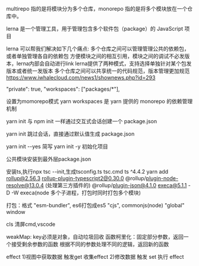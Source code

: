 multirepo 指的是将模块分为多个仓库，monorepo 指的是将多个模块放在一个仓库中。

lerna 是一个管理工具，用于管理包含多个软件包（package）的 JavaScript 项目

lerna 可以帮我们解决如下几个痛点:
    多个仓库之间可以管理管理公共的依赖包，或者单独管理各自的依赖包
    方便模块之间的相互引用，模块之间的调试不必发版本，lerna内部会自动进行link
    lerna提供了两种模式，支持选择单独针对某个包发版本或者统一发版本
    多个仓库之间可以共享统一的代码规范，版本管理更加规范
https://www.iwhalecloud.com/news1/shownews.php?id=293

"private": true,
"workspaces": ["packages/*"],

设置为momorepo模式
yarn workspaces 是 yarn 提供的 monorepo 的依赖管理机制

yarn init
与 npm init 一样通过交互式会话创建一个 package.json

yarn init
跳过会话，直接通过默认值生成 package.json

yarn init --yes 简写 yarn init -y
初始化项目

公共模块安装到最外层package.json

 安装ts,执行npx tsc --init,生成tsconfig.ts
 tsc.cmd
 ts ^4.4.2
 yarn add rollup@2.56.3 rollup-plugin-typescript2@0.30.0
 @rollup/plugin-node-resolve@13.0.4 (处理第三方插件的)
 @rollup/plugin-json@4.1.0 execa@5.1.1 -D -W
 execa(node 多个子进程，打包时同时打包多个模块)

 打包：格式 
 "esm-bundler", es6打包成es5
 "cjs", commonjs(node)
 "global" window

 cls 清屏cmd,vscode

 weakMap: key必须是对象，自动垃圾回收
 函数柯里化：固定部分参数，返回一个接受剩余参数的函数
            根据不同的参数处理不同的逻辑，返回新的函数

effect
1)视图中获取数据 触发get 收集effect
2)修改数据 触发 set 执行 effect
